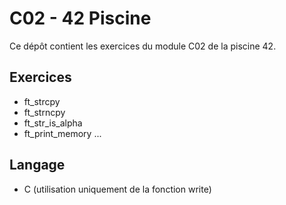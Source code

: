 # C02 - 42 Piscine

Ce dépôt contient les exercices du module C02 de la piscine 42.

## Exercices

- ft_strcpy
- ft_strncpy
- ft_str_is_alpha
- ft_print_memory
...

## Langage

- C (utilisation uniquement de la fonction write)
